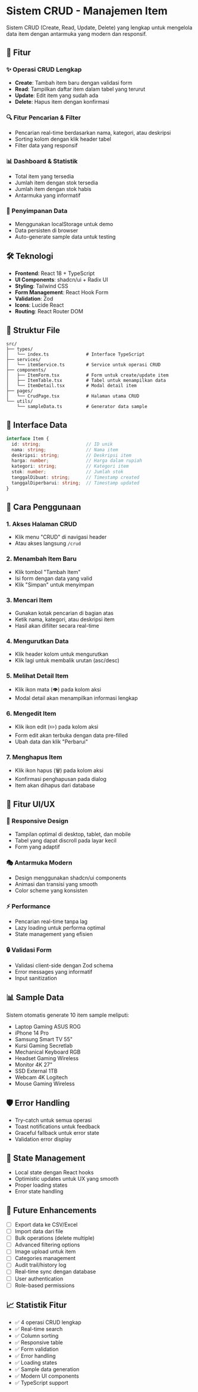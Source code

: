 # Sistem CRUD - Manajemen Item

Sistem CRUD (Create, Read, Update, Delete) yang lengkap untuk mengelola data item dengan antarmuka yang modern dan responsif.

## 🚀 Fitur

### ✨ Operasi CRUD Lengkap
- **Create**: Tambah item baru dengan validasi form
- **Read**: Tampilkan daftar item dalam tabel yang terurut
- **Update**: Edit item yang sudah ada
- **Delete**: Hapus item dengan konfirmasi

### 🔍 Fitur Pencarian & Filter
- Pencarian real-time berdasarkan nama, kategori, atau deskripsi
- Sorting kolom dengan klik header tabel
- Filter data yang responsif

### 📊 Dashboard & Statistik
- Total item yang tersedia
- Jumlah item dengan stok tersedia
- Jumlah item dengan stok habis
- Antarmuka yang informatif

### 💾 Penyimpanan Data
- Menggunakan localStorage untuk demo
- Data persisten di browser
- Auto-generate sample data untuk testing

## 🛠️ Teknologi

- **Frontend**: React 18 + TypeScript
- **UI Components**: shadcn/ui + Radix UI
- **Styling**: Tailwind CSS
- **Form Management**: React Hook Form
- **Validation**: Zod
- **Icons**: Lucide React
- **Routing**: React Router DOM

## 📁 Struktur File

```
src/
├── types/
│   └── index.ts              # Interface TypeScript
├── services/
│   └── itemService.ts        # Service untuk operasi CRUD
├── components/
│   ├── ItemForm.tsx          # Form untuk create/update item
│   ├── ItemTable.tsx         # Tabel untuk menampilkan data
│   └── ItemDetail.tsx        # Modal detail item
├── pages/
│   └── CrudPage.tsx          # Halaman utama CRUD
└── utils/
    └── sampleData.ts         # Generator data sample
```

## 🎯 Interface Data

```typescript
interface Item {
  id: string;                 // ID unik
  nama: string;               // Nama item
  deskripsi: string;          // Deskripsi item
  harga: number;              // Harga dalam rupiah
  kategori: string;           // Kategori item
  stok: number;               // Jumlah stok
  tanggalDibuat: string;      // Timestamp created
  tanggalDiperbarui: string;  // Timestamp updated
}
```

## 🚀 Cara Penggunaan

### 1. Akses Halaman CRUD
- Klik menu "CRUD" di navigasi header
- Atau akses langsung `/crud`

### 2. Menambah Item Baru
- Klik tombol "Tambah Item"
- Isi form dengan data yang valid
- Klik "Simpan" untuk menyimpan

### 3. Mencari Item
- Gunakan kotak pencarian di bagian atas
- Ketik nama, kategori, atau deskripsi item
- Hasil akan difilter secara real-time

### 4. Mengurutkan Data
- Klik header kolom untuk mengurutkan
- Klik lagi untuk membalik urutan (asc/desc)

### 5. Melihat Detail Item
- Klik ikon mata (👁️) pada kolom aksi
- Modal detail akan menampilkan informasi lengkap

### 6. Mengedit Item
- Klik ikon edit (✏️) pada kolom aksi
- Form edit akan terbuka dengan data pre-filled
- Ubah data dan klik "Perbarui"

### 7. Menghapus Item
- Klik ikon hapus (🗑️) pada kolom aksi
- Konfirmasi penghapusan pada dialog
- Item akan dihapus dari database

## 🎨 Fitur UI/UX

### 📱 Responsive Design
- Tampilan optimal di desktop, tablet, dan mobile
- Tabel yang dapat discroll pada layar kecil
- Form yang adaptif

### 🎭 Antarmuka Modern
- Design menggunakan shadcn/ui components
- Animasi dan transisi yang smooth
- Color scheme yang konsisten

### ⚡ Performance
- Pencarian real-time tanpa lag
- Lazy loading untuk performa optimal
- State management yang efisien

### 🔒 Validasi Form
- Validasi client-side dengan Zod schema
- Error messages yang informatif
- Input sanitization

## 📊 Sample Data

Sistem otomatis generate 10 item sample meliputi:
- Laptop Gaming ASUS ROG
- iPhone 14 Pro
- Samsung Smart TV 55"
- Kursi Gaming Secretlab
- Mechanical Keyboard RGB
- Headset Gaming Wireless
- Monitor 4K 27"
- SSD External 1TB
- Webcam 4K Logitech
- Mouse Gaming Wireless

## 🛡️ Error Handling

- Try-catch untuk semua operasi
- Toast notifications untuk feedback
- Graceful fallback untuk error state
- Validation error display

## 🔄 State Management

- Local state dengan React hooks
- Optimistic updates untuk UX yang smooth
- Proper loading states
- Error state handling

## 🎯 Future Enhancements

- [ ] Export data ke CSV/Excel
- [ ] Import data dari file
- [ ] Bulk operations (delete multiple)
- [ ] Advanced filtering options
- [ ] Image upload untuk item
- [ ] Categories management
- [ ] Audit trail/history log
- [ ] Real-time sync dengan database
- [ ] User authentication
- [ ] Role-based permissions

## 📈 Statistik Fitur

- ✅ 4 operasi CRUD lengkap
- ✅ Real-time search
- ✅ Column sorting
- ✅ Responsive table
- ✅ Form validation
- ✅ Error handling
- ✅ Loading states
- ✅ Sample data generation
- ✅ Modern UI components
- ✅ TypeScript support 